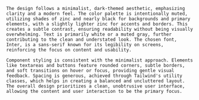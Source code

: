     The design follows a minimalist, dark-themed aesthetic, emphasizing clarity and a modern feel. The color palette is intentionally muted, utilizing shades of zinc and nearly black for backgrounds and primary elements, with a slightly lighter zinc for accents and borders. This creates a subtle contrast, ensuring readability without being visually overwhelming. Text is primarily white or a muted gray, further contributing to the clean and understated look. The chosen font, Inter, is a sans-serif known for its legibility on screens, reinforcing the focus on content and usability.

    Component styling is consistent with the minimalist approach. Elements like textareas and buttons feature rounded corners, subtle borders, and soft transitions on hover or focus, providing gentle visual feedback. Spacing is generous, achieved through Tailwind's utility classes, which helps in creating a balanced and uncluttered layout. The overall design prioritizes a clean, unobtrusive user interface, allowing the content and user interaction to be the primary focus.